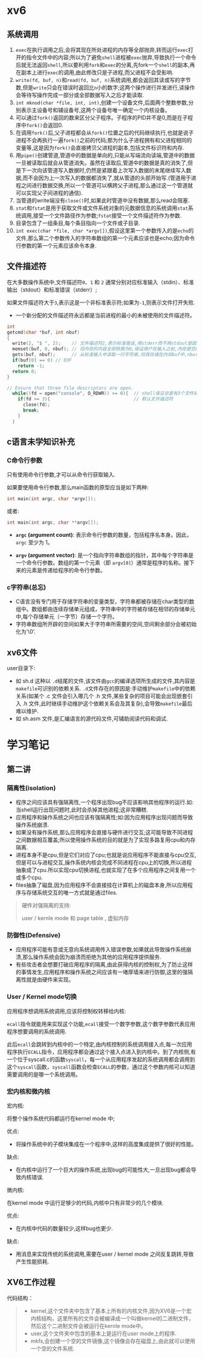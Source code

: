 # xv6

## 系统调用

1. `exec`在执行调用之后,会将其现在所处进程的内存等全部抛弃,转而运行`exec`打开的指令文件中的内容;所以为了避免`shell`进程被`exec`抛弃,导致执行一个命令后就无法返回`shell`,所以要利用`fork`和`exec`的分离,先fork一个`shell`的副本,再在副本上进行`exec`的调用,由此修改只是子进程,而父进程不会受影响.
2. `write(fd, buf, n)`和`read(fd, buf, n)`系统调用,都会返回其读或写的字节数,但是`write`只会在错误时返回比`n`小的数字;这两个操作进行并发进行,读操作会等待写操作完成一部分或全部数据写入之后才能读取.
3. `int mknod(char *file, int, int)`,创建一个设备文件,后面两个整数参数,分别表示主设备号和辅设备号,这两个设备号唯一确定一个内核设备。
4. 可以通过`fork()`返回的数来区分父子程序。子程序的PID并不是0,而是在子程序中`fork()`会返回0.
5. 在调用`fork()`后,父子进程都会从`fork()`位置之后的代码继续执行,也就是说子进程不会再执行一遍`fork()`之前的代码;那为什么子进程拥有和父进程相同的变量等,这是因为`fork()`会直接拷贝父进程的副本,包括文件标识符和内存.
6. 用`pipe()`创建管道,管道中的数据是单向的,只能从写端流向读端,管道中的数据一旦被读取后就会从管道消失。虽然在读取后,管道中的数据是真的消失了,但是下一次向该管道写入数据时,仍然是紧跟着上次写入数据的末尾继续写入数据,而不会因为上一次写入的数据都消失了,就从管道的头部开始写.(管道用于进程之间进行数据交换,所以一个管道可以横跨父子进程,那么通过这一个管道就可以实现父子间进程的通信).
7. 当管道的write端没有`close()`时,如果此时管道中没有数据,那么read会阻塞.
8. `stat`和`fstat`是用于获取文件或文件系统对象的元数据信息的系统调用`stat`系统调用,接受一个文件路径作为参数;`fstat`接受一个文件描述符作为参数.
9. 目录包含了一组条目,每个条目指向一个文件或子目录.
10. `int exec(char *file, char *argv[])`,假设这里第一个参数传入的是`echo`的文件,那么第二个参数传入的字符串数组的第一个元素应该也是echo;因为命令行参数的第一个元素应该命令本身.

## 文件描述符

在大多数操作系统中,文件描述符`0`、`1` 和 `2` 通常分别对应标准输入（stdin）、标准输出（stdout）和标准错误（stderr）;

如果文件描述符大于`3`,表示这是一个非标准表示符;如果为`-1`,则表示文件打开失败.

+ 一个新分配的文件描述符永远都是当前进程的最小的未被使用的文件描述符。

````c
int
getcmd(char *buf, int nbuf)
{
  write(2, "$ ", 2);    // 文件描述符2,表示标准错误,用stderr而不用stdout是因为,stderr没有缓冲区,所以会直接输出
  memset(buf, 0, nbuf); // 将内存的内容全部转换为0,保证用户在输入之前,内存是空的
  gets(buf, nbuf);      // 从标准输入中读取一行字符串,将其存储在内存buf中,nbuf用于限制读取的字节数
  if(buf[0] == 0) // EOF
    return -1;
  return 0;
}
````

```c
// Ensure that three file descriptors are open.
  while((fd = open("console", O_RDWR)) >= 0){  // shell保证总是有3个文件描述符是打开的.这3个文件描述符都是console的
    if(fd >= 3){                               // 默认文件描述符
      close(fd);
      break;
    }
  }
```

## c语言未学知识补充

### C命令行参数

只有使用命令行参数,才可以从命令行获取输入.

如果要使用命令行参数,那么main函数的原型应当是如下两种:

```c
int main(int argc, char *argv[]);
```

或者:

```c
int main(int argc, char **argv[]);
```

+ **`argc` (argument count)**: 表示命令行参数的数量，包括程序名本身。因此，`argc` 至少为 1。

+ **`argv` (argument vector)**: 是一个指向字符串数组的指针，其中每个字符串是一个命令行参数。数组的第一个元素（即 `argv[0]`）通常是程序的名称。接下来的元素是传递给程序的命令行参数。

### c字符串(总忘)

+ C语言没有专门用于存储字符串的变量类型，字符串都被存储在char类型的数组中。数组都由连续存储单元组成，字符串中的字符被存储在相邻的存储单元中,每个存储单元（一字节）存储一个字符。
+ 字符串数组所开辟的空间如果大于字符串所需要的空间,空间剩余部分会被初始化为‘\0’.



## xv6文件

user目录下:

+ 如 sh.d 这种以 `.d`结尾的文件,该文件由`gcc`的编译选项所生成的文件,其内容是`makefile`可识别的依赖关系. `.d`文件存在的原因是:手动维护`makefile`中的依赖关系(如某个 .c 文件会引入哪几个 .h 文件,某些复杂的项目可能会出现嵌套引入 .h 文件,此时继续手动维护这个依赖关系会及其复杂),会导致`makefile`最后难以维护.
+ 如 sh.asm 文件,是汇编语言的源代码文件,可辅助阅读代码和调试.

# 学习笔记

## 第二讲

### 隔离性(isolation)

+ 程序之间应该具有强隔离性,一个程序出现bug不应该影响其他程序的运行.如:当shell运行出现问题时,此时会杀掉其他进程;这非常糟糕.
+ 应用程序和操作系统之间也应该有强隔离性;如:因为应用程序出现问题而导致操作系统崩溃.
+ 如果没有操作系统,那么应用程序会直接与硬件进行交互;这可能导致不同进程之间数据相互覆盖;所以使用操作系统的目的就是为了实现多路复用cpu和内存隔离.
+ 进程本身不是cpu,但是它们对应了cpu;也就是说应用程序不能直接与cpu交互,但是可以与进程交互,操作系统内核会完成不同进程在cpu上的切换,所以进程抽象成了cpu.所以实现cpu切换进程,也就实现了在多个应用程序之间复用一个或多个cpu.
+ files抽象了磁盘,因为应用程序不会直接挂在计算机上的磁盘本身,所以应用程序与存储系统交互的唯一方式就是通过files.

> 硬件对强隔离的支持:
>
> user / kernle mode  和 page table , 虚拟内存

### 防御性(Defensive)

+ 应用程序可能有意或无意向系统调用传入错误参数,如果就此导致操作系统崩溃,那么操作系统会因为崩溃而拒绝为其他的应用程序提供服务.
+ 有些攻击者会想要打破应用程序的隔离,由此获得内核的控制权,为了防止这样的事情发生,应用程序和操作系统之间应该有一堵厚墙来进行防御,这里的强隔离性就是由硬件来实现。

### User / Kernel mode切换

应用程序想调用系统调用,应该将控制权转移给内核:

`ecall`指令就能用来实现这个功能,`ecall`接受一个数字参数,这个数字参数代表应用程序想要调用的系统调用.

此后`ecall`会跳转到内核中的一个特定,由内核控制的系统调用接入点,每一次应用程序执行`ECALL`指令，应用程序都会通过这个接入点进入到内核中。到了内核侧,有一个位于syscall.c的函数`syscall`，每一个从应用程序发起的系统调用都会调用到这个`syscall`函数，`syscall`函数会检查`ECALL`的参数，通过这个参数内核可以知道需要调用的是哪一个系统调用。

### 宏内核和微内核

宏内核:

将整个操作系统代码都运行在kernel mode 中;

优点:

+ 将操作系统中的子模块集成在一个程序中,这样的高度集成提供了很好的性能。

缺点:

+ 在内核中运行了一个巨大的操作系统,出现bug的可能性大,一旦出现bug都会导致内核错误.



微内核:

在kernel mode 中运行足够少的代码,内核中只有非常少的几个模块.

优点:

+ 在内核中代码的数量较少,这样bug也更少.

缺点:

+ 用消息来实现传统的系统调用,需要在user / kernel mode 之间反复跳转,导致产生性能损耗.

## XV6工作过程

代码结构：

> + kernel,这个文件夹中包含了基本上所有的内核文件,因为XV6是一个宏内核结构，这里所有的文件会被编译成一个叫做kernel的二进制文件，然后这个二进制文件会被运行在kernle mode中。
> + user,这个文件夹中包含的基本上是运行在user mode上的程序.
> + mkfs,会创建一个空的文件镜像,这个镜像会存在磁盘上,由此就可以使用一个空的文件系统.
